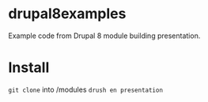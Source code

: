 # drupal8examples
Example code from Drupal 8 module building presentation.

# Install
`git clone` into /modules
`drush en presentation`
